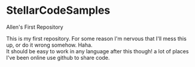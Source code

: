 StellarCodeSamples
==================

Allen's First Repository

This is my first repository.  For some reason I'm nervous that I'll mess this up, or do it wrong somehow.  Haha.  
It should be easy to work in any language after this though!  a lot of places I've been online use github to share code.
